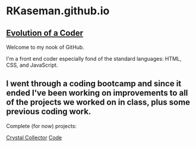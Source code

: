 # RKaseman.github.io

[Evolution of a Coder](https://rkaseman.github.io/)
-
Welcome to my nook of GitHub.

I'm a front end coder especially fond of the standard languages: HTML, CSS, and JavaScript.

I went through a coding bootcamp and since it ended I've been working on improvements to all of the projects we worked on in class, plus some previous coding work.
-
Complete (for now) projects:

[Crystal Collector](https://rkaseman.github.io/unit-04-game-crystal-collector/)
[Code](https://github.com/RKaseman/unit-04-game-crystal-collector)


